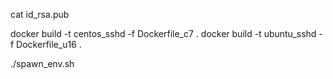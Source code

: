 
cat id_rsa.pub

docker build -t centos_sshd  -f Dockerfile_c7 .
docker build -t ubuntu_sshd  -f Dockerfile_u16 .

./spawn_env.sh
